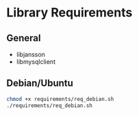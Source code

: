 # Library Requirements

## General
* libjansson
* libmysqlclient

## Debian/Ubuntu
```bash
chmod +x requirements/req_debian.sh
./requirements/req_debian.sh
```